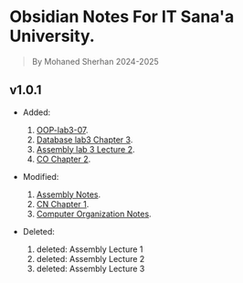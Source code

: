 # Obsidian Notes For IT Sana'a University.
> By Mohaned Sherhan 2024-2025

## v1.0.1
- Added:
    1. [OOP-lab3-07](./Year%20Two/Part%20One/Lab%203/OOP/OOP-lab3-07.md).  
    2. [Database lab3 Chapter 3](./Year%20Two/Part%20One/Lab%203/Database/Database%20lab%203%20Chapter%203.md).
    3. [Assembly lab 3 Lecture 2](./Year%20Two/Part%20One/Lab%203/Assembly/Lectures/Assembly%20lab%203%20Lecture%202.md).
    4. [CO Chapter 2](./Year%20Two/Part%20One/Computer%20Organization/CO%20Chapter%202.md).

- Modified:
    1. [Assembly Notes](./Year%20Two/Part%20One/Lab%203/Assembly/Assembly%20Notes.md).
    2. [CN Chapter 1](./Year%20Two/Part%20One/Computer%20Network/CN%20Chapter%201.md).
    3. [Computer Organization Notes](./Year%20Two/Part%20One/Computer%20Organization/Computer%20Organization%20Notes.md).

- Deleted:
    1. deleted: Assembly Lecture 1
    2. deleted: Assembly Lecture 2
    3. deleted: Assembly Lecture 3 